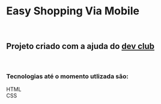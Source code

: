 <h1>Easy Shopping Via Mobile</h1>
<br>
<H2>Projeto criado com a ajuda do <a href=https://rodolfomori.com.br/devclub>dev club</a></H2>
<br>
<h3>Tecnologias até o momento utlizada são:</h3>
HTML
<br>
CSS
<br>
<img src:>
